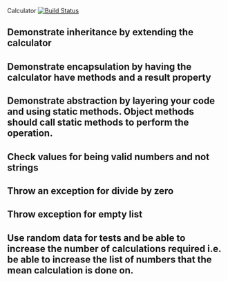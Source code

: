 Calculator
[![Build Status](https://travis-ci.com/AnxhelaMehmetaj/calc-statistics.svg?branch=master)](https://travis-ci.com/AnxhelaMehmetaj/calc-statistics)

## Demonstrate inheritance by extending the calculator
## Demonstrate encapsulation by having the calculator have methods and a result property
## Demonstrate abstraction by layering your code and using static methods. Object methods should call static methods to perform the operation.
## Check values for being valid numbers and not strings
## Throw an exception for divide by zero
 ## Throw exception for empty list 
 ## Use random data for tests and be able to increase the number of calculations required i.e. be able to increase the list of numbers that the mean calculation is done on.